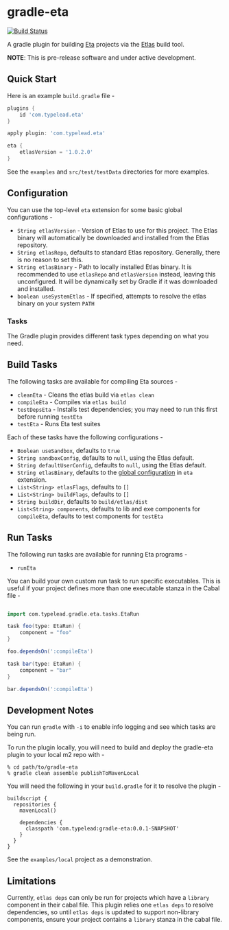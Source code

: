 # gradle-eta

[![Build Status](https://travis-ci.org/typelead/gradle-eta.svg?branch=master)](https://travis-ci.org/typelead/gradle-eta)

A gradle plugin for building [Eta](http://eta-lang.org/) projects via the
[Etlas](https://github.com/typelead/etlas) build tool.

**NOTE**: This is pre-release software and under active development.

## Quick Start

Here is an example `build.gradle` file -

```gradle
plugins {
    id 'com.typelead.eta'
}

apply plugin: 'com.typelead.eta'

eta {
    etlasVersion = '1.0.2.0'
}
```

See the `examples` and `src/test/testData` directories for more examples.

## Configuration

You can use the top-level `eta` extension for some basic global configurations -
* `String etlasVersion` - Version of Etlas to use for this project. The Etlas binary
    will automatically be downloaded and installed from the Etlas repository.
* `String etlasRepo`, defaults to standard Etlas repository. Generally, there is no
    reason to set this.
* `String etlasBinary` - Path to locally installed Etlas binary. It is recommended to
    use `etlasRepo` and `etlasVersion` instead, leaving this unconfigured. It will be
    dynamically set by Gradle if it was downloaded and installed.
* `boolean useSystemEtlas` - If specified, attempts to resolve the etlas binary
    on your system `PATH`

### Tasks

The Gradle plugin provides different task types depending on what you need.

## Build Tasks

The following tasks are available for compiling Eta sources -
* `cleanEta` - Cleans the etlas build via `etlas clean`
* `compileEta` - Compiles via `etlas build`
* `testDepsEta` - Installs test dependencies; you may need to run this first before
    running `testEta`
* `testEta` - Runs Eta test suites

Each of these tasks have the following configurations -
* `Boolean useSandbox`, defaults to `true`
* `String sandboxConfig`, defaults to `null`, using the Etlas default.
* `String defaultUserConfig`, defaults to `null`, using the Etlas default.
* `String etlasBinary`, defaults to the [global configuration](#configuration) in `eta` extension.
* `List<String> etlasFlags`, defaults to `[]`
* `List<String> buildFlags`, defaults to `[]`
* `String buildDir`, defaults to `build/etlas/dist`
* `List<String> components`, defaults to lib and exe components for `compileEta`,
    defaults to test components for `testEta`

## Run Tasks

The following run tasks are available for running Eta programs -
* `runEta`

You can build your own custom run task to run specific executables. This
is useful if your project defines more than one executable stanza in the
Cabal file -

```gradle

import com.typelead.gradle.eta.tasks.EtaRun

task foo(type: EtaRun) {
    component = "foo"
}

foo.dependsOn(':compileEta')

task bar(type: EtaRun) {
    component = "bar"
}

bar.dependsOn(':compileEta')
```

## Development Notes

You can run `gradle` with `-i` to enable info logging and see which tasks are being run.

To run the plugin locally,
you will need to build and deploy the gradle-eta plugin to your local m2 repo with -

```
% cd path/to/gradle-eta
% gradle clean assemble publishToMavenLocal
```

You will need the following in your `build.gradle` for it to resolve the plugin -

```
buildscript {
  repositories {
    mavenLocal()

    dependencies {
      classpath 'com.typelead:gradle-eta:0.0.1-SNAPSHOT'
    }
  }
}

```

See the `examples/local` project as a demonstration.


## Limitations

Currently, `etlas deps` can only be run for projects which have a `library`
component in their cabal file. This plugin relies one `etlas deps` to resolve
dependencies, so until `etlas deps` is updated to support non-library components,
ensure your project contains a `library` stanza in the cabal file.
